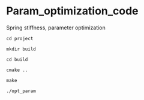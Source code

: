 # Param_optimization_code
Spring stiffness, parameter optimization

`cd project`

`mkdir build`

`cd build`

`cmake ..`

`make`

`./opt_param`
